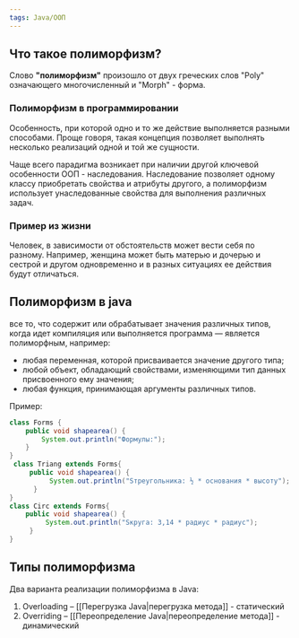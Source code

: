 ```yaml
---
tags: Java/ООП
---
```

## Что такое полиморфизм?
Слово **"полиморфизм"** произошло от двух греческих слов "Poly" означающего многочисленный и "Morph" - форма.
### Полиморфизм в программировании
Особенность, при которой одно и то же действие выполняется разными способами. Проще говоря, такая концепция позволяет выполнять несколько реализаций одной и той же сущности.

Чаще всего парадигма возникает при наличии другой ключевой особенности ООП - наследования. Наследование позволяет одному классу приобретать свойства и атрибуты другого, а полиморфизм использует унаследованные свойства для выполнения различных задач.

### Пример из жизни
Человек, в зависимости от обстоятельств может вести себя по разному. Например, женщина может быть матерью и дочерью и сестрой и другом одновременно и в разных ситуациях ее действия будут отличаться.

## Полиморфизм в java
все то, что содержит или обрабатывает значения различных типов, когда идет компиляция или выполняется программа — является полиморфным, например:

- любая переменная, которой присваивается значение другого типа;
- любой объект, обладающий свойствами, изменяющими тип данных присвоенного ему значения;
- любая функция, принимающая аргументы различных типов.

Пример:
```java
class Forms { 
	public void shapearea() { 
		System.out.println("Формулы:"); 
	} 
}
 class Triang extends Forms{ 
	 public void shapearea() {
		  System.out.println("Sтреугольника: ½ * основания * высоту");
	  } 
}
class Circ extends Forms{
	public void shapearea() {
		 System.out.println("Sкруга: 3,14 * радиус * радиус"); 
	 }
}
```
## Типы полиморфизма
Два варианта реализации полиморфизма в Java:
1. Overloading – [[Перегрузка Java|перегрузка метода]] - статический
2. Overriding – [[Переопределение Java|переопределение метода]] - динамический
